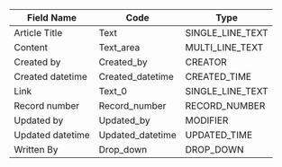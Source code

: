 | Field Name       | Code             | Type             |
| ---------------- | ---------------- | ---------------- |
| Article Title    | Text             | SINGLE_LINE_TEXT |
| Content          | Text_area        | MULTI_LINE_TEXT  |
| Created by       | Created_by       | CREATOR          |
| Created datetime | Created_datetime | CREATED_TIME     |
| Link             | Text_0           | SINGLE_LINE_TEXT |
| Record number    | Record_number    | RECORD_NUMBER    |
| Updated by       | Updated_by       | MODIFIER         |
| Updated datetime | Updated_datetime | UPDATED_TIME     |
| Written By       | Drop_down        | DROP_DOWN        |
